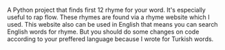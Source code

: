 A Python project that finds first 12 rhyme for your word. It's especially useful to rap flow. 
These rhymes are found via a rhyme website which I used. 
This website also can be used in English that means you can search English words for rhyme. 
But you should do some changes on code according to your preffered language because I wrote for Turkish words.
